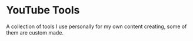 # YouTube Tools

A collection of tools I use personally for my own content creating, some of them are custom made. 

